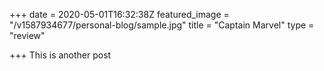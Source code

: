 +++
date = 2020-05-01T16:32:38Z
featured_image = "/v1587934677/personal-blog/sample.jpg"
title = "Captain Marvel"
type = "review"

+++
This is another post